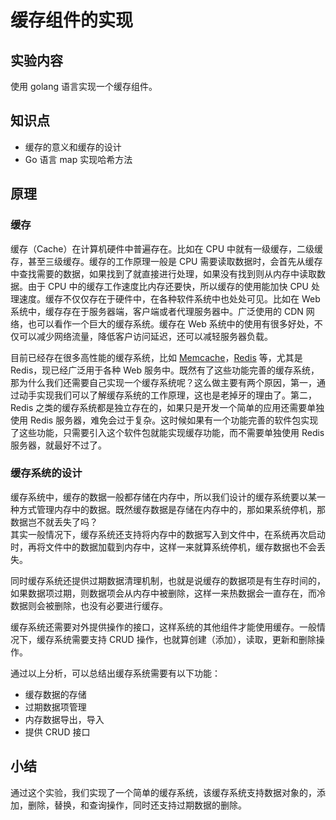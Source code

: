 # 缓存组件的实现  

## 实验内容  

使用 golang 语言实现一个缓存组件。  

## 知识点  

- 缓存的意义和缓存的设计  
- Go 语言 map 实现哈希方法  

## 原理  

### 缓存

缓存（Cache）在计算机硬件中普遍存在。比如在 CPU 中就有一级缓存，二级缓存，甚至三级缓存。缓存的工作原理一般是 CPU 需要读取数据时，会首先从缓存中查找需要的数据，如果找到了就直接进行处理，如果没有找到则从内存中读取数据。由于 CPU 中的缓存工作速度比内存还要快，所以缓存的使用能加快 CPU 处理速度。缓存不仅仅存在于硬件中，在各种软件系统中也处处可见。比如在 Web 系统中，缓存存在于服务器端，客户端或者代理服务器中。广泛使用的 CDN 网络，也可以看作一个巨大的缓存系统。缓存在 Web 系统中的使用有很多好处，不仅可以减少网络流量，降低客户访问延迟，还可以减轻服务器负载。  

目前已经存在很多高性能的缓存系统，比如 [Memcache](http://memcached.org/)，[Redis](http://redis.io/) 等，尤其是 Redis，现已经广泛用于各种 Web 服务中。既然有了这些功能完善的缓存系统，那为什么我们还需要自己实现一个缓存系统呢？这么做主要有两个原因，第一，通过动手实现我们可以了解缓存系统的工作原理，这也是老掉牙的理由了。第二，Redis 之类的缓存系统都是独立存在的，如果只是开发一个简单的应用还需要单独使用 Redis 服务器，难免会过于复杂。这时候如果有一个功能完善的软件包实现了这些功能，只需要引入这个软件包就能实现缓存功能，而不需要单独使用 Redis 服务器，就最好不过了。  

### 缓存系统的设计

缓存系统中，缓存的数据一般都存储在内存中，所以我们设计的缓存系统要以某一种方式管理内存中的数据。既然缓存数据是存储在内存中的，那如果系统停机，那数据岂不就丢失了吗？  
其实一般情况下，缓存系统还支持将内存中的数据写入到文件中，在系统再次启动时，再将文件中的数据加载到内存中，这样一来就算系统停机，缓存数据也不会丢失。  

同时缓存系统还提供过期数据清理机制，也就是说缓存的数据项是有生存时间的，如果数据项过期，则数据项会从内存中被删除，这样一来热数据会一直存在，而冷数据则会被删除，也没有必要进行缓存。  

缓存系统还需要对外提供操作的接口，这样系统的其他组件才能使用缓存。一般情况下，缓存系统需要支持 CRUD 操作，也就算创建（添加），读取，更新和删除操作。  

通过以上分析，可以总结出缓存系统需要有以下功能：  

- 缓存数据的存储  
- 过期数据项管理  
- 内存数据导出，导入  
- 提供 CRUD 接口  


## 小结  

通过这个实验，我们实现了一个简单的缓存系统，该缓存系统支持数据对象的，添加，删除，替换，和查询操作，同时还支持过期数据的删除。  

